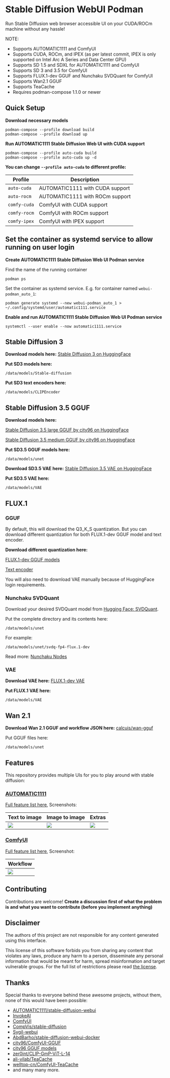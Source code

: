 # Stable Diffusion WebUI Podman

Run Stable Diffusion web browser accessible UI on your CUDA/ROCm machine without any hassle!

NOTE:
- Supports AUTOMATIC1111 and ComfyUI
- Supports CUDA, ROCm, and IPEX (as per latest commit, IPEX is only supported on Intel Arc A Series and Data Center GPU)
- Supports SD 1.5 and SDXL for AUTOMATIC1111 and ComfyUI
- Supports SD 3 and 3.5 for ComfyUI
- Supports FLUX.1-dev GGUF and Nunchaku SVDQuant for ComfyUI
- Supports Wan2.1 GGUF
- Supports TeaCache
- Requires podman-compose 1.1.0 or newer

## Quick Setup

**Download necessary models**
```
podman-compose --profile download build
podman-compose --profile download up
```

**Run AUTOMATIC1111 Stable Diffusion Web UI with CUDA support**
```
podman-compose --profile auto-cuda build
podman-compose --profile auto-cuda up -d
```

**You can change `--profile auto-cuda` to different profile:**

| Profile    | Description |
|--------------|---------------------------------|
| `auto-cuda`    | AUTOMATIC1111 with CUDA support |
| `auto-rocm`    | AUTOMATIC1111 with ROCm support |
| `comfy-cuda` | ComfyUI with CUDA support       |
| `comfy-rocm` | ComfyUI with ROCm support       |
| `comfy-ipex` | ComfyUI with IPEX support       |

## Set the container as systemd service to allow running on user login

**Create AUTOMATIC1111 Stable Diffusion Web UI Podman service**

Find the name of the running container

```
podman ps
```

Set the container as systemd service. E.g. for container named `webui-podman_auto_1`:

```
podman generate systemd --new webui-podman_auto_1 > ~/.config/systemd/user/automatic1111.service
```

**Enable and run AUTOMATIC1111 Stable Diffusion Web UI Podman service**
```
systemctl --user enable --now automatic1111.service
```

## Stable Diffusion 3

**Download models here:**
[Stable Diffusion 3 on HuggingFace](https://huggingface.co/stabilityai/stable-diffusion-3-medium)

**Put SD3 models here:**
```
/data/models/Stable-diffusion
```

**Put SD3 text encoders here:**
```
/data/models/CLIPEncoder
```

## Stable Diffusion 3.5 GGUF

**Download models here:**

[Stable Diffusion 3.5 large GGUF by city96 on HuggingFace](https://huggingface.co/city96/stable-diffusion-3.5-large-gguf)

[Stable Diffusion 3.5 medium GGUF by city96 on HuggingFace](https://huggingface.co/city96/stable-diffusion-3.5-medium-gguf)

**Put SD3.5 GGUF models here:**
```
/data/models/unet
```

**Download SD3.5 VAE here:**
[Stable Diffusion 3.5 VAE on HuggingFace](https://huggingface.co/stabilityai/stable-diffusion-3.5-large/blob/main/vae/diffusion_pytorch_model.safetensors)

**Put SD3.5 VAE here:**
```
/data/models/VAE
```

## FLUX.1 

### GGUF

By default, this will download the Q3_K_S quantization. But you can download different quantization for both FLUX.1-dev GGUF model and text encoder.

**Download different quantization here:**

[FLUX.1-dev GGUF models](https://huggingface.co/city96/FLUX.1-dev-gguf/tree/main)

[Text encoder](https://huggingface.co/city96/t5-v1_1-xxl-encoder-gguf/tree/main)

You will also need to download VAE manually because of HuggingFace login requirements.

### Nunchaku SVDQuant

Download your desired SVDQuant model from [Hugging Face: SVDQuant](https://huggingface.co/collections/mit-han-lab/svdquant-67493c2c2e62a1fc6e93f45c).

Put the complete directory and its contents here:
```
/data/models/unet
```
For example:
```
/data/models/unet/svdq-fp4-flux.1-dev
```

Read more: [Nunchaku Nodes](https://github.com/mit-han-lab/ComfyUI-nunchaku?tab=readme-ov-file#nunchaku-nodes)

### VAE

**Download VAE here:**
[FLUX.1-dev VAE](https://huggingface.co/black-forest-labs/FLUX.1-dev/blob/main/ae.safetensors)

**Put FLUX.1 VAE here:**
```
/data/models/VAE
```

## Wan 2.1

**Download Wan 2.1 GGUF and workflow JSON here:**
[calcuis/wan-gguf](https://huggingface.co/calcuis/wan-gguf/tree/main)

Put GGUF files here:
```
/data/models/unet
```

## Features

This repository provides multiple UIs for you to play around with stable diffusion:

### [AUTOMATIC1111](https://github.com/AUTOMATIC1111/stable-diffusion-webui)

[Full feature list here](https://github.com/AUTOMATIC1111/stable-diffusion-webui-feature-showcase), Screenshots:

| Text to image                                                                                              | Image to image                                                                                             | Extras                                                                                                     |
| ---------------------------------------------------------------------------------------------------------- | ---------------------------------------------------------------------------------------------------------- | ---------------------------------------------------------------------------------------------------------- |
| ![](https://user-images.githubusercontent.com/24505302/189541954-46afd772-d0c8-4005-874c-e2eca40c02f2.jpg) | ![](https://user-images.githubusercontent.com/24505302/189541956-5b528de7-1b5d-479f-a1db-d3f5a53afc59.jpg) | ![](https://user-images.githubusercontent.com/24505302/189541957-cf78b352-a071-486d-8889-f26952779a61.jpg) |

### [ComfyUI](https://github.com/comfyanonymous/ComfyUI)

[Full feature list here](https://github.com/comfyanonymous/ComfyUI#features), Screenshot:

| Workflow                                                                         |
| -------------------------------------------------------------------------------- |
| ![](https://github.com/comfyanonymous/ComfyUI/raw/master/comfyui_screenshot.png) |

## Contributing

Contributions are welcome! **Create a discussion first of what the problem is and what you want to contribute (before you implement anything)**

## Disclaimer

The authors of this project are not responsible for any content generated using this interface.

This license of this software forbids you from sharing any content that violates any laws, produce any harm to a person, disseminate any personal information that would be meant for harm, spread misinformation and target vulnerable groups. For the full list of restrictions please read [the license](./LICENSE).

## Thanks

Special thanks to everyone behind these awesome projects, without them, none of this would have been possible:

- [AUTOMATIC1111/stable-diffusion-webui](https://github.com/AUTOMATIC1111/stable-diffusion-webui)
- [InvokeAI](https://github.com/invoke-ai/InvokeAI)
- [ComfyUI](https://github.com/comfyanonymous/ComfyUI)
- [CompVis/stable-diffusion](https://github.com/CompVis/stable-diffusion)
- [Sygil-webui](https://github.com/Sygil-Dev/sygil-webui)
- [AbdBarho/stable-diffusion-webui-docker](https://github.com/AbdBarho/stable-diffusion-webui-docker)
- [city96/ComfyUI-GGUF](https://github.com/city96/ComfyUI-GGUF)
- [city96 GGUF models](https://huggingface.co/city96)
- [zer0int/CLIP-GmP-ViT-L-14](https://huggingface.co/zer0int/CLIP-GmP-ViT-L-14/tree/main)
- [ali-vilab/TeaCache](https://github.com/ali-vilab/TeaCache)
- [welltop-cn/ComfyUI-TeaCache](https://github.com/welltop-cn/ComfyUI-TeaCache)
- and many many more.
